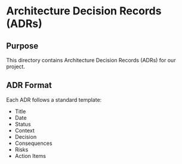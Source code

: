 # Architecture Decision Records (ADRs)

## Purpose
This directory contains Architecture Decision Records (ADRs) for our project.

## ADR Format
Each ADR follows a standard template:
- Title
- Date
- Status
- Context
- Decision
- Consequences
- Risks
- Action Items
